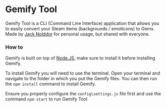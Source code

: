 # Gemify Tool
Gemify Tool is a CLI (Command Line Interface) application that allows you to easily convert your Steam items (backgrounds / emoticons) to Gems.
Made by [Jack Nolddor](https://steamcommunity.com/profiles/76561198983211883) for personal usage, but shared with everyone.

### How to
Gemify is built on top of [Node.JS](https://nodejs.org/), make sure to install it before installing Gemify.

To install Gemify you will need to use the terminal.
Open your terminal and navigate to the folder in which you put the Gemify files. You can then run the `npm install` command to install Gemify.

Ensure you properly configure the `config\settings.js` file first and use the command `npm start` to run Gemify Tool
